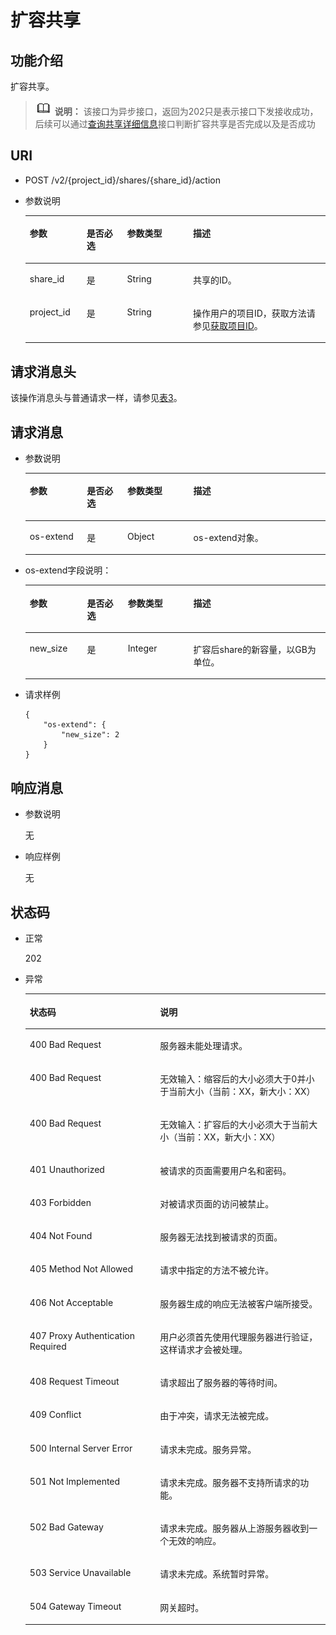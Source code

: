 # 扩容共享<a name="sfs_02_0034"></a>

## 功能介绍<a name="s4f6c8c4d908b42c684eb84e837062288"></a>

扩容共享。

>![](public_sys-resources/icon-note.gif) **说明：** 
>该接口为异步接口，返回为202只是表示接口下发接收成功，后续可以通过[查询共享详细信息](查询共享详细信息.md)接口判断扩容共享是否完成以及是否成功

## URI<a name="sd7de213608b64be19fc069d3ed492035"></a>

-   POST /v2/\{project\_id\}/shares/\{share\_id\}/action
-   参数说明

    <a name="zh-cn_topic_0076901182_table45001781"></a>
    <table><thead align="left"><tr id="zh-cn_topic_0076901182_row42052973"><th class="cellrowborder" valign="top" width="18.96%" id="mcps1.1.5.1.1"><p id="p17124101410431"><a name="p17124101410431"></a><a name="p17124101410431"></a>参数</p>
    </th>
    <th class="cellrowborder" valign="top" width="13.489999999999998%" id="mcps1.1.5.1.2"><p id="p1612415146430"><a name="p1612415146430"></a><a name="p1612415146430"></a>是否必选</p>
    </th>
    <th class="cellrowborder" valign="top" width="21.93%" id="mcps1.1.5.1.3"><p id="p312416148432"><a name="p312416148432"></a><a name="p312416148432"></a>参数类型</p>
    </th>
    <th class="cellrowborder" valign="top" width="45.62%" id="mcps1.1.5.1.4"><p id="p3124181464318"><a name="p3124181464318"></a><a name="p3124181464318"></a>描述</p>
    </th>
    </tr>
    </thead>
    <tbody><tr id="zh-cn_topic_0076901182_row33631540"><td class="cellrowborder" valign="top" width="18.96%" headers="mcps1.1.5.1.1 "><p id="aedfbfdb579c44e8999a6b19f0c120f21"><a name="aedfbfdb579c44e8999a6b19f0c120f21"></a><a name="aedfbfdb579c44e8999a6b19f0c120f21"></a>share_id</p>
    </td>
    <td class="cellrowborder" valign="top" width="13.489999999999998%" headers="mcps1.1.5.1.2 "><p id="a3121e3e565c84c5c9a278230940473b8"><a name="a3121e3e565c84c5c9a278230940473b8"></a><a name="a3121e3e565c84c5c9a278230940473b8"></a>是</p>
    </td>
    <td class="cellrowborder" valign="top" width="21.93%" headers="mcps1.1.5.1.3 "><p id="ab2a72bed03004193a29602dddc423715"><a name="ab2a72bed03004193a29602dddc423715"></a><a name="ab2a72bed03004193a29602dddc423715"></a>String</p>
    </td>
    <td class="cellrowborder" valign="top" width="45.62%" headers="mcps1.1.5.1.4 "><p id="a4dc199fc384e446b91b4c696aba10de2"><a name="a4dc199fc384e446b91b4c696aba10de2"></a><a name="a4dc199fc384e446b91b4c696aba10de2"></a><span>共享的ID。</span></p>
    </td>
    </tr>
    <tr id="zh-cn_topic_0076901182_row52334961"><td class="cellrowborder" valign="top" width="18.96%" headers="mcps1.1.5.1.1 "><p id="a13d92d0f99b64184bf787c5aaaf08e68"><a name="a13d92d0f99b64184bf787c5aaaf08e68"></a><a name="a13d92d0f99b64184bf787c5aaaf08e68"></a>project_id</p>
    </td>
    <td class="cellrowborder" valign="top" width="13.489999999999998%" headers="mcps1.1.5.1.2 "><p id="addb93471cf8f4e28868bab4ff0e872c1"><a name="addb93471cf8f4e28868bab4ff0e872c1"></a><a name="addb93471cf8f4e28868bab4ff0e872c1"></a>是</p>
    </td>
    <td class="cellrowborder" valign="top" width="21.93%" headers="mcps1.1.5.1.3 "><p id="a582ca5c66a514507a75aca16841d8b47"><a name="a582ca5c66a514507a75aca16841d8b47"></a><a name="a582ca5c66a514507a75aca16841d8b47"></a>String</p>
    </td>
    <td class="cellrowborder" valign="top" width="45.62%" headers="mcps1.1.5.1.4 "><p id="abfe5b79c46fc49e8a0a9562a7a4ee510"><a name="abfe5b79c46fc49e8a0a9562a7a4ee510"></a><a name="abfe5b79c46fc49e8a0a9562a7a4ee510"></a>操作用户的项目ID，获取方法请参见<a href="获取项目ID.md">获取项目ID</a>。</p>
    </td>
    </tr>
    </tbody>
    </table>


## 请求消息头<a name="section181221258103816"></a>

该操作消息头与普通请求一样，请参见[表3](构造请求.md#zh-cn_topic_0121682347_table1986821153312)。

## 请求消息<a name="s3a7db8387fb7411d8cd846a82e921b21"></a>

-   参数说明

    <a name="td1edbbef558c45dc93c04a19b4d19c95"></a>
    <table><thead align="left"><tr id="r6316f3ede17f448b8d59d8f206e4cb2d"><th class="cellrowborder" valign="top" width="19.041904190419043%" id="mcps1.1.5.1.1"><p id="p131881436162417"><a name="p131881436162417"></a><a name="p131881436162417"></a>参数</p>
    </th>
    <th class="cellrowborder" valign="top" width="13.491349134913492%" id="mcps1.1.5.1.2"><p id="p191881736142411"><a name="p191881736142411"></a><a name="p191881736142411"></a>是否必选</p>
    </th>
    <th class="cellrowborder" valign="top" width="21.992199219921993%" id="mcps1.1.5.1.3"><p id="p720210367248"><a name="p720210367248"></a><a name="p720210367248"></a>参数类型</p>
    </th>
    <th class="cellrowborder" valign="top" width="45.474547454745476%" id="mcps1.1.5.1.4"><p id="p520212367242"><a name="p520212367242"></a><a name="p520212367242"></a>描述</p>
    </th>
    </tr>
    </thead>
    <tbody><tr id="r66d0739dd8074f8fb9f374eb544d4975"><td class="cellrowborder" valign="top" width="19.041904190419043%" headers="mcps1.1.5.1.1 "><p id="zh-cn_topic_0076901182_p558669416566"><a name="zh-cn_topic_0076901182_p558669416566"></a><a name="zh-cn_topic_0076901182_p558669416566"></a>os-extend</p>
    </td>
    <td class="cellrowborder" valign="top" width="13.491349134913492%" headers="mcps1.1.5.1.2 "><p id="aa732e4db77d047edb2a11e0c9849eef9"><a name="aa732e4db77d047edb2a11e0c9849eef9"></a><a name="aa732e4db77d047edb2a11e0c9849eef9"></a>是</p>
    </td>
    <td class="cellrowborder" valign="top" width="21.992199219921993%" headers="mcps1.1.5.1.3 "><p id="a98e384c67a554123a24dda987cef6c10"><a name="a98e384c67a554123a24dda987cef6c10"></a><a name="a98e384c67a554123a24dda987cef6c10"></a>Object</p>
    </td>
    <td class="cellrowborder" valign="top" width="45.474547454745476%" headers="mcps1.1.5.1.4 "><p id="a58584a8208054f19b1d8b19d5d1d998a"><a name="a58584a8208054f19b1d8b19d5d1d998a"></a><a name="a58584a8208054f19b1d8b19d5d1d998a"></a>os-extend对象。</p>
    </td>
    </tr>
    </tbody>
    </table>

-   os-extend字段说明：

    <a name="t5f52f8ee95e042c999e4c980a32639ca"></a>
    <table><thead align="left"><tr id="r927230140bfd4f158c1e71fdd1175ac8"><th class="cellrowborder" valign="top" width="19.09190919091909%" id="mcps1.1.5.1.1"><p id="p471810438242"><a name="p471810438242"></a><a name="p471810438242"></a>参数</p>
    </th>
    <th class="cellrowborder" valign="top" width="13.611361136113612%" id="mcps1.1.5.1.2"><p id="p1971864317241"><a name="p1971864317241"></a><a name="p1971864317241"></a>是否必选</p>
    </th>
    <th class="cellrowborder" valign="top" width="21.802180218021803%" id="mcps1.1.5.1.3"><p id="p13718114314248"><a name="p13718114314248"></a><a name="p13718114314248"></a>参数类型</p>
    </th>
    <th class="cellrowborder" valign="top" width="45.4945494549455%" id="mcps1.1.5.1.4"><p id="p1971810432247"><a name="p1971810432247"></a><a name="p1971810432247"></a>描述</p>
    </th>
    </tr>
    </thead>
    <tbody><tr id="rc028b30fffb54c19a3beb3b6076a1c22"><td class="cellrowborder" valign="top" width="19.09190919091909%" headers="mcps1.1.5.1.1 "><p id="zh-cn_topic_0076901182_p175453116566"><a name="zh-cn_topic_0076901182_p175453116566"></a><a name="zh-cn_topic_0076901182_p175453116566"></a>new_size</p>
    </td>
    <td class="cellrowborder" valign="top" width="13.611361136113612%" headers="mcps1.1.5.1.2 "><p id="a21f0e930a19543bbbf58337ee63c2b51"><a name="a21f0e930a19543bbbf58337ee63c2b51"></a><a name="a21f0e930a19543bbbf58337ee63c2b51"></a>是</p>
    </td>
    <td class="cellrowborder" valign="top" width="21.802180218021803%" headers="mcps1.1.5.1.3 "><p id="ac05b15b7a921463a8b6bb53b8a087420"><a name="ac05b15b7a921463a8b6bb53b8a087420"></a><a name="ac05b15b7a921463a8b6bb53b8a087420"></a>Integer</p>
    </td>
    <td class="cellrowborder" valign="top" width="45.4945494549455%" headers="mcps1.1.5.1.4 "><p id="a08a732f87cea4d28b8931eb0b3621bc9"><a name="a08a732f87cea4d28b8931eb0b3621bc9"></a><a name="a08a732f87cea4d28b8931eb0b3621bc9"></a>扩容后share的新容量，以GB为单位。</p>
    </td>
    </tr>
    </tbody>
    </table>


-   请求样例

    ```
    {
        "os-extend": {
            "new_size": 2
        }
    }
    ```


## 响应消息<a name="s8703d904c5b7413188ce12352326a73e"></a>

-   参数说明

    无


-   响应样例

    无


## 状态码<a name="s7194f469973442a09f40e4760eb0a747"></a>

-   正常

    202

-   异常

    <a name="zh-cn_topic_0076901182_table24991814"></a>
    <table><thead align="left"><tr id="zh-cn_topic_0076901182_row17706563"><th class="cellrowborder" valign="top" width="43.43%" id="mcps1.1.3.1.1"><p id="zh-cn_topic_0076901182_p24945537"><a name="zh-cn_topic_0076901182_p24945537"></a><a name="zh-cn_topic_0076901182_p24945537"></a>状态码</p>
    </th>
    <th class="cellrowborder" valign="top" width="56.57%" id="mcps1.1.3.1.2"><p id="zh-cn_topic_0076901182_p7322627"><a name="zh-cn_topic_0076901182_p7322627"></a><a name="zh-cn_topic_0076901182_p7322627"></a>说明</p>
    </th>
    </tr>
    </thead>
    <tbody><tr id="zh-cn_topic_0076901182_row56261938"><td class="cellrowborder" valign="top" width="43.43%" headers="mcps1.1.3.1.1 "><p id="zh-cn_topic_0076901182_p60923125"><a name="zh-cn_topic_0076901182_p60923125"></a><a name="zh-cn_topic_0076901182_p60923125"></a>400 Bad Request</p>
    </td>
    <td class="cellrowborder" valign="top" width="56.57%" headers="mcps1.1.3.1.2 "><p id="zh-cn_topic_0076901182_p35826101"><a name="zh-cn_topic_0076901182_p35826101"></a><a name="zh-cn_topic_0076901182_p35826101"></a>服务器未能处理请求。</p>
    </td>
    </tr>
    <tr id="r6a88088baf7c4c158aa8a4c6bccf7c34"><td class="cellrowborder" valign="top" width="43.43%" headers="mcps1.1.3.1.1 "><p id="zh-cn_topic_0076901182_p534990621322"><a name="zh-cn_topic_0076901182_p534990621322"></a><a name="zh-cn_topic_0076901182_p534990621322"></a>400 Bad Request</p>
    </td>
    <td class="cellrowborder" valign="top" width="56.57%" headers="mcps1.1.3.1.2 "><p id="a831eaa0025e24bd6884fed2bb2a5df4f"><a name="a831eaa0025e24bd6884fed2bb2a5df4f"></a><a name="a831eaa0025e24bd6884fed2bb2a5df4f"></a>无效输入：缩容后的大小必须大于0并小于当前大小（当前：XX，新大小：XX）</p>
    </td>
    </tr>
    <tr id="r4bc3f27fc2384de9ade4c5976682e08d"><td class="cellrowborder" valign="top" width="43.43%" headers="mcps1.1.3.1.1 "><p id="a59b5a7ea71554a679c1147c64cbbf34a"><a name="a59b5a7ea71554a679c1147c64cbbf34a"></a><a name="a59b5a7ea71554a679c1147c64cbbf34a"></a>400 Bad Request</p>
    </td>
    <td class="cellrowborder" valign="top" width="56.57%" headers="mcps1.1.3.1.2 "><p id="ae6d27ab5da85456aa12088fd4e2afe71"><a name="ae6d27ab5da85456aa12088fd4e2afe71"></a><a name="ae6d27ab5da85456aa12088fd4e2afe71"></a>无效输入：扩容后的大小必须大于当前大小（当前：XX，新大小：XX）</p>
    </td>
    </tr>
    <tr id="zh-cn_topic_0076901182_row53999455"><td class="cellrowborder" valign="top" width="43.43%" headers="mcps1.1.3.1.1 "><p id="zh-cn_topic_0076901182_p11879716"><a name="zh-cn_topic_0076901182_p11879716"></a><a name="zh-cn_topic_0076901182_p11879716"></a>401 Unauthorized</p>
    </td>
    <td class="cellrowborder" valign="top" width="56.57%" headers="mcps1.1.3.1.2 "><p id="zh-cn_topic_0076901182_p22732954"><a name="zh-cn_topic_0076901182_p22732954"></a><a name="zh-cn_topic_0076901182_p22732954"></a>被请求的页面需要用户名和密码。</p>
    </td>
    </tr>
    <tr id="zh-cn_topic_0076901182_row3269999"><td class="cellrowborder" valign="top" width="43.43%" headers="mcps1.1.3.1.1 "><p id="zh-cn_topic_0076901182_p63543344"><a name="zh-cn_topic_0076901182_p63543344"></a><a name="zh-cn_topic_0076901182_p63543344"></a>403 Forbidden</p>
    </td>
    <td class="cellrowborder" valign="top" width="56.57%" headers="mcps1.1.3.1.2 "><p id="zh-cn_topic_0076901182_p46737271"><a name="zh-cn_topic_0076901182_p46737271"></a><a name="zh-cn_topic_0076901182_p46737271"></a>对被请求页面的访问被禁止。</p>
    </td>
    </tr>
    <tr id="zh-cn_topic_0076901182_row17982255"><td class="cellrowborder" valign="top" width="43.43%" headers="mcps1.1.3.1.1 "><p id="zh-cn_topic_0076901182_p47276535"><a name="zh-cn_topic_0076901182_p47276535"></a><a name="zh-cn_topic_0076901182_p47276535"></a>404 Not Found</p>
    </td>
    <td class="cellrowborder" valign="top" width="56.57%" headers="mcps1.1.3.1.2 "><p id="zh-cn_topic_0076901182_p4194103"><a name="zh-cn_topic_0076901182_p4194103"></a><a name="zh-cn_topic_0076901182_p4194103"></a>服务器无法找到被请求的页面。</p>
    </td>
    </tr>
    <tr id="zh-cn_topic_0076901182_row37746932"><td class="cellrowborder" valign="top" width="43.43%" headers="mcps1.1.3.1.1 "><p id="zh-cn_topic_0076901182_p37602652"><a name="zh-cn_topic_0076901182_p37602652"></a><a name="zh-cn_topic_0076901182_p37602652"></a>405 Method Not Allowed</p>
    </td>
    <td class="cellrowborder" valign="top" width="56.57%" headers="mcps1.1.3.1.2 "><p id="zh-cn_topic_0076901182_p25915985"><a name="zh-cn_topic_0076901182_p25915985"></a><a name="zh-cn_topic_0076901182_p25915985"></a>请求中指定的方法不被允许。</p>
    </td>
    </tr>
    <tr id="zh-cn_topic_0076901182_row31917275"><td class="cellrowborder" valign="top" width="43.43%" headers="mcps1.1.3.1.1 "><p id="zh-cn_topic_0076901182_p35162510"><a name="zh-cn_topic_0076901182_p35162510"></a><a name="zh-cn_topic_0076901182_p35162510"></a>406 Not Acceptable</p>
    </td>
    <td class="cellrowborder" valign="top" width="56.57%" headers="mcps1.1.3.1.2 "><p id="zh-cn_topic_0076901182_p29591041"><a name="zh-cn_topic_0076901182_p29591041"></a><a name="zh-cn_topic_0076901182_p29591041"></a>服务器生成的响应无法被客户端所接受。</p>
    </td>
    </tr>
    <tr id="zh-cn_topic_0076901182_row64992778"><td class="cellrowborder" valign="top" width="43.43%" headers="mcps1.1.3.1.1 "><p id="zh-cn_topic_0076901182_p29923648"><a name="zh-cn_topic_0076901182_p29923648"></a><a name="zh-cn_topic_0076901182_p29923648"></a>407 Proxy Authentication Required</p>
    </td>
    <td class="cellrowborder" valign="top" width="56.57%" headers="mcps1.1.3.1.2 "><p id="zh-cn_topic_0076901182_p7896460"><a name="zh-cn_topic_0076901182_p7896460"></a><a name="zh-cn_topic_0076901182_p7896460"></a>用户必须首先使用代理服务器进行验证，这样请求才会被处理。</p>
    </td>
    </tr>
    <tr id="zh-cn_topic_0076901182_row3959276"><td class="cellrowborder" valign="top" width="43.43%" headers="mcps1.1.3.1.1 "><p id="zh-cn_topic_0076901182_p52265969"><a name="zh-cn_topic_0076901182_p52265969"></a><a name="zh-cn_topic_0076901182_p52265969"></a>408 Request Timeout</p>
    </td>
    <td class="cellrowborder" valign="top" width="56.57%" headers="mcps1.1.3.1.2 "><p id="zh-cn_topic_0076901182_p5685119"><a name="zh-cn_topic_0076901182_p5685119"></a><a name="zh-cn_topic_0076901182_p5685119"></a>请求超出了服务器的等待时间。</p>
    </td>
    </tr>
    <tr id="zh-cn_topic_0076901182_row51166072"><td class="cellrowborder" valign="top" width="43.43%" headers="mcps1.1.3.1.1 "><p id="zh-cn_topic_0076901182_p50811173"><a name="zh-cn_topic_0076901182_p50811173"></a><a name="zh-cn_topic_0076901182_p50811173"></a>409 Conflict</p>
    </td>
    <td class="cellrowborder" valign="top" width="56.57%" headers="mcps1.1.3.1.2 "><p id="zh-cn_topic_0076901182_p22064367"><a name="zh-cn_topic_0076901182_p22064367"></a><a name="zh-cn_topic_0076901182_p22064367"></a>由于冲突，请求无法被完成。</p>
    </td>
    </tr>
    <tr id="zh-cn_topic_0076901182_row64361578"><td class="cellrowborder" valign="top" width="43.43%" headers="mcps1.1.3.1.1 "><p id="zh-cn_topic_0076901182_p45905321"><a name="zh-cn_topic_0076901182_p45905321"></a><a name="zh-cn_topic_0076901182_p45905321"></a>500 Internal Server Error</p>
    </td>
    <td class="cellrowborder" valign="top" width="56.57%" headers="mcps1.1.3.1.2 "><p id="zh-cn_topic_0076901182_p27343545"><a name="zh-cn_topic_0076901182_p27343545"></a><a name="zh-cn_topic_0076901182_p27343545"></a>请求未完成。服务异常。</p>
    </td>
    </tr>
    <tr id="zh-cn_topic_0076901182_row44765319"><td class="cellrowborder" valign="top" width="43.43%" headers="mcps1.1.3.1.1 "><p id="zh-cn_topic_0076901182_p2112211"><a name="zh-cn_topic_0076901182_p2112211"></a><a name="zh-cn_topic_0076901182_p2112211"></a>501 Not Implemented</p>
    </td>
    <td class="cellrowborder" valign="top" width="56.57%" headers="mcps1.1.3.1.2 "><p id="zh-cn_topic_0076901182_p36871363"><a name="zh-cn_topic_0076901182_p36871363"></a><a name="zh-cn_topic_0076901182_p36871363"></a>请求未完成。服务器不支持所请求的功能。</p>
    </td>
    </tr>
    <tr id="zh-cn_topic_0076901182_row63406812"><td class="cellrowborder" valign="top" width="43.43%" headers="mcps1.1.3.1.1 "><p id="zh-cn_topic_0076901182_p35678142"><a name="zh-cn_topic_0076901182_p35678142"></a><a name="zh-cn_topic_0076901182_p35678142"></a>502 Bad Gateway</p>
    </td>
    <td class="cellrowborder" valign="top" width="56.57%" headers="mcps1.1.3.1.2 "><p id="zh-cn_topic_0076901182_p4248376"><a name="zh-cn_topic_0076901182_p4248376"></a><a name="zh-cn_topic_0076901182_p4248376"></a>请求未完成。服务器从上游服务器收到一个无效的响应。</p>
    </td>
    </tr>
    <tr id="zh-cn_topic_0076901182_row38235390"><td class="cellrowborder" valign="top" width="43.43%" headers="mcps1.1.3.1.1 "><p id="zh-cn_topic_0076901182_p10058896"><a name="zh-cn_topic_0076901182_p10058896"></a><a name="zh-cn_topic_0076901182_p10058896"></a>503 Service Unavailable</p>
    </td>
    <td class="cellrowborder" valign="top" width="56.57%" headers="mcps1.1.3.1.2 "><p id="zh-cn_topic_0076901182_p9464271"><a name="zh-cn_topic_0076901182_p9464271"></a><a name="zh-cn_topic_0076901182_p9464271"></a>请求未完成。系统暂时异常。</p>
    </td>
    </tr>
    <tr id="zh-cn_topic_0076901182_row18069578"><td class="cellrowborder" valign="top" width="43.43%" headers="mcps1.1.3.1.1 "><p id="zh-cn_topic_0076901182_p54349751"><a name="zh-cn_topic_0076901182_p54349751"></a><a name="zh-cn_topic_0076901182_p54349751"></a>504 Gateway Timeout</p>
    </td>
    <td class="cellrowborder" valign="top" width="56.57%" headers="mcps1.1.3.1.2 "><p id="zh-cn_topic_0076901182_p40253700"><a name="zh-cn_topic_0076901182_p40253700"></a><a name="zh-cn_topic_0076901182_p40253700"></a>网关超时。</p>
    </td>
    </tr>
    </tbody>
    </table>


